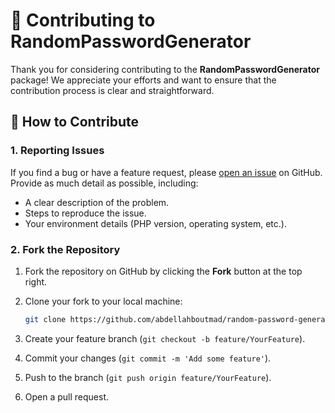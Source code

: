 # 🤝 Contributing to RandomPasswordGenerator

Thank you for considering contributing to the **RandomPasswordGenerator** package! We appreciate your efforts and want to ensure that the contribution process is clear and straightforward.

## 🌟 How to Contribute

### 1. Reporting Issues

If you find a bug or have a feature request, please [open an issue](https://github.com/abdellahboutmad/random-password-generator/issues) on GitHub. Provide as much detail as possible, including:
- A clear description of the problem.
- Steps to reproduce the issue.
- Your environment details (PHP version, operating system, etc.).

### 2. Fork the Repository

1. Fork the repository on GitHub by clicking the **Fork** button at the top right.
2. Clone your fork to your local machine:

   ```bash
   git clone https://github.com/abdellahboutmad/random-password-generator.git

3. Create your feature branch (`git checkout -b feature/YourFeature`).
4. Commit your changes (`git commit -m 'Add some feature'`).
5. Push to the branch (`git push origin feature/YourFeature`).
6. Open a pull request.
